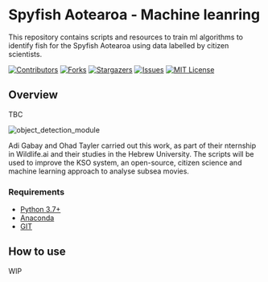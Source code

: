# Spyfish Aotearoa - Machine leanring

This repository contains scripts and resources to train ml algorithms to identify fish for the Spyfish Aotearoa using data labelled by citizen scientists. 

<!-- PROJECT SHIELDS -->
<!--
*** I'm using markdown "reference style" links for readability.
*** Reference links are enclosed in brackets [ ] instead of parentheses ( ).
*** See the bottom of this document for the declaration of the reference variables
*** for contributors-url, forks-url, etc. This is an optional, concise syntax you may use.
*** https://www.markdownguide.org/basic-syntax/#reference-style-links
-->
[![Contributors][contributors-shield]][contributors-url]
[![Forks][forks-shield]][forks-url]
[![Stargazers][stars-shield]][stars-url]
[![Issues][issues-shield]][issues-url]
[![MIT License][license-shield]][license-url]

## Overview
TBC 

![object_detection_module][object_detection_module]
 

Adi Gabay and Ohad Tayler carried out this work, as part of their nternship in Wildlife.ai and their studies in the Hebrew University. The scripts will be used to improve the KSO system, an open-source, citizen science and machine learning approach to analyse subsea movies. 

### Requirements
* [Python 3.7+](https://www.python.org/)
* [Anaconda](https://docs.anaconda.com/anaconda/install/index.html)
* [GIT](https://git-scm.com/downloads)

## How to use
WIP
<!-- MARKDOWN LINKS & IMAGES -->
<!-- https://www.markdownguide.org/basic-syntax/#reference-style-links -->
[contributors-shield]: https://img.shields.io/github/contributors/wildlifeai/spyfish_ml.svg?style=for-the-badge
[contributors-url]: https://https://github.com/wildlifeai/spyfish_ml/graphs/contributors
[forks-shield]: https://img.shields.io/github/forks/wildlifeai/spyfish_ml.svg?style=for-the-badge
[forks-url]: https://github.com/wildlifeai/spyfish_ml/network/members
[stars-shield]: https://img.shields.io/github/stars/wildlifeai/spyfish_ml.svg?style=for-the-badge
[stars-url]: https://github.com/wildlifeai/spyfish_ml/stargazers
[issues-shield]: https://img.shields.io/github/issues/wildlifeai/spyfish_ml.svg?style=for-the-badge
[issues-url]: https://github.com/wildlifeai/spyfish_ml/issues
[license-shield]: https://img.shields.io/github/license/wildlifeai/spyfish_ml.svg?style=for-the-badge
[license-url]: https://github.com/wildlifeai/spyfish_ml/blob/main/LICENSE.txt
[object_detection_module]: https://github.com/ocean-data-factory-sweden/koster_data_management/blob/main/images/Koster_object_detection_module.png?raw=true
